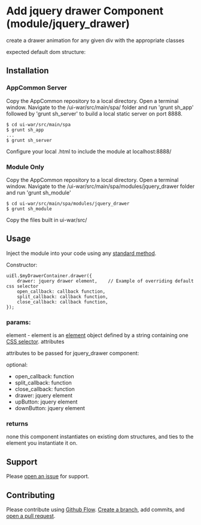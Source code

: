 # Add jquery drawer Component (module/jquery_drawer)

create a drawer animation for any given div with the appropriate classes

expected default dom structure:
    <div class='drawer-container'>
        <span class="drawer-buttons">
            <span class="drawer-nav-up"></span>
            <span class="drawer-nav-down"></span>
        </span>
        <div class='drawer-object'>
        </div>
    </div>

## Installation

### AppCommon Server

Copy the AppCommon repository to a local directory. Open a terminal window. Navigate to the /ui-war/src/main/spa/ folder and run 'grunt sh_app' followed by 'grunt sh_server' to build a local static server on port 8888.

```
$ cd ui-war/src/main/spa
$ grunt sh_app
...
$ grunt sh_server
```

Configure your local .html to include the module at localhost:8888/

### Module Only

Copy the AppCommon repository to a local directory. Open a terminal window. Navigate to the /ui-war/src/main/spa/modules/jquery_drawer folder and run 'grunt sh_module'

```
$ cd ui-war/src/main/spa/modules/jquery_drawer
$ grunt sh_module
```

Copy the files built in ui-war/src/

## Usage

Inject the module into your code using any [standard method](http://krasimirtsonev.com/blog/article/Dependency-injection-in-JavaScript "Javascript injection examples").

Constructor:

```
uiEl.$myDrawerContainer.drawer({
    drawer: jquery drawer element,    // Example of overriding default css selector
    open_callback: callback function,
    split_callback: callback function,
    close_callback: callback function,
});
```

### params:

element - element is an [element](https://developer.mozilla.org/en-US/docs/Web/API/element "Element definition") object defined by a string containing one [CSS selector](https://developer.mozilla.org/en-US/docs/Web/Guide/CSS/Getting_Started/Selectors "CSS Selector definition"). attributes

attributes to be passed for jquery_drawer component:

optional:
- open_callback: function
- split_callback: function
- close_callback: function
- drawer: jquery element
- upButton: jquery element
- downButton: jquery element

### returns

none
this component instantiates on existing dom structures, and ties to the element you instantiate it on.

## Support

Please [open an issue](https://jira.stubcorp.com) for support.

## Contributing

Please contribute using [Github Flow](https://guides.github.com/introduction/flow/). [Create a branch](https://github.corp.ebay.com/Stubhub/app-common), add commits, and [open a pull request](https://github.corp.ebay.com/Stubhub/app-common/compare).
